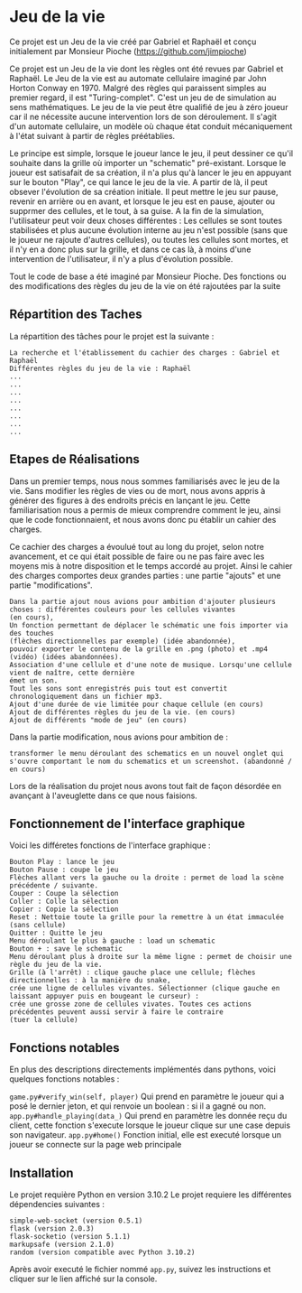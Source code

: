 # Jeu de la vie

Ce projet est un Jeu de la vie créé par Gabriel et Raphaël et conçu initialement par Monsieur Pioche (https://github.com/jimpioche)

Ce projet est un Jeu de la vie dont les règles ont été revues par Gabriel et Raphaël. Le Jeu de la vie est au automate cellulaire imaginé par John Horton Conway en 1970. Malgré des règles qui paraissent simples au premier regard, il est "Turing-complet". C'est un jeu de de simulation au sens mathématiques. Le jeu de la vie peut être qualifié de jeu à zéro joueur car il ne nécessite aucune intervention lors de son déroulement. Il s'agit d'un automate cellulaire, un modèle où chaque état conduit mécaniquement à l'état suivant à partir de règles préétablies.

Le principe est simple, lorsque le joueur lance le jeu, il peut dessiner ce qu'il souhaite dans la grille où importer un "schematic" pré-existant. Lorsque le joueur est satisafait de sa création, il n'a plus qu'à lancer le jeu en appuyant sur le bouton "Play", ce qui lance le jeu de la vie. A partir de là, il peut obsever l'évolution de sa création initiale. Il peut mettre le jeu sur pause, revenir en arrière ou en avant, et lorsque le jeu est en pause, ajouter ou supprmer des cellules, et le tout, à sa guise. A la fin de la simulation, l'utilisateur peut voir deux choses différentes : Les cellules se sont toutes stabilisées et plus aucune évolution interne au jeu n'est possible (sans que le joueur ne rajoute d'autres cellules), ou toutes les cellules sont mortes, et il n'y en a donc plus sur la grille, et dans ce cas là, à moins d'une intervention de l'utilisateur, il n'y a plus d'évolution possible.

Tout le code de base a été imaginé par Monsieur Pioche. Des fonctions ou des modifications des règles du jeu de la vie on été rajoutées par la suite

## Répartition des Taches

La répartition des tâches pour le projet est la suivante : 
```
La recherche et l'établissement du cachier des charges : Gabriel et Raphaël
Différentes règles du jeu de la vie : Raphaël
...
...
...
...
...
...
...
...
```

## Etapes de Réalisations

Dans un premier temps, nous nous sommes familiarisés avec le jeu de la vie. Sans modifier les règles de vies ou de mort, nous avons appris à générer des figures à des endroits précis en lançant le jeu. Cette familiarisation nous a permis de mieux comprendre comment le jeu, ainsi que le code fonctionnaient, et nous avons donc pu établir un cahier des charges.

Ce cachier des charges a évoulué tout au long du projet, selon notre avancement, et ce qui était possible de faire ou ne pas faire avec les moyens mis à notre disposition et le temps accordé au projet.
Ainsi le cahier des charges comportes deux grandes parties : une partie "ajouts" et une partie "modifications".
```
Dans la partie ajout nous avions pour ambition d'ajouter plusieurs choses : différentes couleurs pour les cellules vivantes 
(en cours),
Un fonction permettant de déplacer le schématic une fois importer via des touches 
(flèches directionnelles par exemple) (idée abandonnée),
pouvoir exporter le contenu de la grille en .png (photo) et .mp4 (vidéo) (idées abandonnées).
Association d'une cellule et d'une note de musique. Lorsqu'une cellule vient de naître, cette dernière 
émet un son. 
Tout les sons sont enregistrés puis tout est convertit chronologiquement dans un fichier mp3.
Ajout d'une durée de vie limitée pour chaque cellule (en cours)
Ajout de différentes règles du jeu de la vie. (en cours)
Ajout de différents "mode de jeu" (en cours)
```
Dans la partie modification, nous avions pour ambition de  :
```
transformer le menu déroulant des schematics en un nouvel onglet qui s'ouvre comportant le nom du schematics et un screenshot. (abandonné / en cours)
```
Lors de la réalisation du projet nous avons tout fait de façon désordée en avançant à l'aveuglette dans ce que nous faisions. 


## Fonctionnement de l'interface graphique
Voici les différetes fonctions de l'interface graphique :
```
Bouton Play : lance le jeu 
Bouton Pause : coupe le jeu
Flèches allant vers la gauche ou la droite : permet de load la scène précédente / suivante.
Couper : Coupe la sélection
Coller : Colle la sélection
Copier : Copie la sélection
Reset : Nettoie toute la grille pour la remettre à un état immaculée (sans cellule)
Quitter : Quitte le jeu
Menu déroulant le plus à gauche : load un schematic
Bouton + : save le schematic
Menu déroulant plus à droite sur la même ligne : permet de choisir une règle du jeu de la vie. 
Grille (à l'arrêt) : clique gauche place une cellule; flèches directionnelles : à la manière du snake, 
crée une ligne de cellules vivantes. Sélectionner (clique gauche en laissant appuyer puis en bougeant le curseur) : 
crée une grosse zone de cellules vivates. Toutes ces actions précédentes peuvent aussi servir à faire le contraire 
(tuer la cellule)
```

## Fonctions notables

En plus des descriptions directements implémentés dans pythons, voici quelques fonctions notables : 

``game.py#verify_win(self, player)`` Qui prend en paramètre le joueur qui a posé le dernier jeton, et qui renvoie un boolean : si il a gagné ou non.
``app.py#handle_playing(data_)`` Qui prend en paramètre les donnée reçu du client, cette fonction s'execute lorsque le joueur clique sur une case depuis son navigateur.
``app.py#home()`` Fonction initial, elle est executé lorsque un joueur se connecte sur la page web principale

## Installation
Le projet requière Python en version 3.10.2
Le projet requiere les différentes dépendencies suivantes : 
```
simple-web-socket (version 0.5.1)
flask (version 2.0.3)
flask-socketio (version 5.1.1)
markupsafe (version 2.1.0)
random (version compatible avec Python 3.10.2)
```
Après avoir executé le fichier nommé ``app.py``, suivez les instructions et cliquer sur le lien affiché sur la console.
